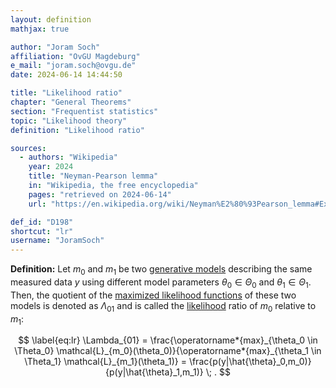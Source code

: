```yaml
---
layout: definition
mathjax: true

author: "Joram Soch"
affiliation: "OvGU Magdeburg"
e_mail: "joram.soch@ovgu.de"
date: 2024-06-14 14:44:50

title: "Likelihood ratio"
chapter: "General Theorems"
section: "Frequentist statistics"
topic: "Likelihood theory"
definition: "Likelihood ratio"

sources:
  - authors: "Wikipedia"
    year: 2024
    title: "Neyman-Pearson lemma"
    in: "Wikipedia, the free encyclopedia"
    pages: "retrieved on 2024-06-14"
    url: "https://en.wikipedia.org/wiki/Neyman%E2%80%93Pearson_lemma#Example"

def_id: "D198"
shortcut: "lr"
username: "JoramSoch"
---
```



**Definition:** Let $m_0$ and $m_1$ be two [generative models](/D/gm) describing the same measured data $y$ using different model parameters $\theta_0 \in \Theta_0$ and $\theta_1 \in \Theta_1$. Then, the quotient of the [maximized likelihood functions](/D/mle) of these two models is denoted as $\Lambda_{01}$ and is called the [likelihood](/D/lf) ratio of $m_0$ relative to $m_1$:

$$ \label{eq:lr}
\Lambda_{01}
= \frac{\operatorname*{max}_{\theta_0 \in \Theta_0} \mathcal{L}_{m_0}(\theta_0)}{\operatorname*{max}_{\theta_1 \in \Theta_1} \mathcal{L}_{m_1}(\theta_1)}
= \frac{p(y|\hat{\theta}_0,m_0)}{p(y|\hat{\theta}_1,m_1)} \; .
$$